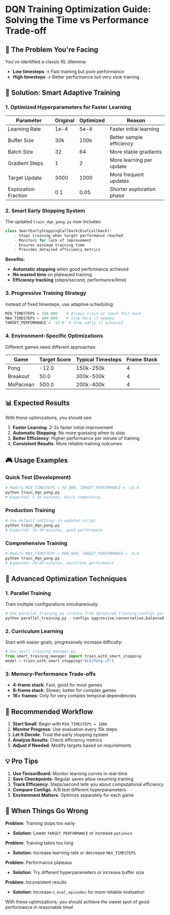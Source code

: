 # DQN Training Optimization Guide: Solving the Time vs Performance Trade-off

## 🎯 The Problem You're Facing

You've identified a classic RL dilemma:
- **Low timesteps** → Fast training but poor performance
- **High timesteps** → Better performance but very slow training

## 🚀 Solution: Smart Adaptive Training

### 1. **Optimized Hyperparameters for Faster Learning**

| Parameter | Original | Optimized | Reason |
|-----------|----------|-----------|---------|
| Learning Rate | 1e-4 | 5e-4 | Faster initial learning |
| Buffer Size | 30k | 100k | Better sample efficiency |
| Batch Size | 32 | 64 | More stable gradients |
| Gradient Steps | 1 | 2 | More learning per update |
| Target Update | 3000 | 1000 | More frequent updates |
| Exploration Fraction | 0.1 | 0.05 | Shorter exploration phase |

### 2. **Smart Early Stopping System**

The updated `train_dqn_pong.py` now includes:

```python
class SmartEarlyStoppingCallback(EvalCallback):
    - Stops training when target performance reached
    - Monitors for lack of improvement
    - Ensures minimum training time
    - Provides detailed efficiency metrics
```

**Benefits:**
- **Automatic stopping** when good performance achieved
- **No wasted time** on plateaued training
- **Efficiency tracking** (steps/second, performance/time)

### 3. **Progressive Training Strategy**

Instead of fixed timesteps, use adaptive scheduling:

```python
MIN_TIMESTEPS = 100_000    # Always train at least this much
MAX_TIMESTEPS = 400_000    # Stop here if needed
TARGET_PERFORMANCE = -12.0  # Stop early if achieved
```

### 4. **Environment-Specific Optimizations**

Different games need different approaches:

| Game | Target Score | Typical Timesteps | Frame Stack |
|------|--------------|-------------------|-------------|
| Pong | -12.0 | 150k-250k | 4 |
| Breakout | 50.0 | 300k-500k | 4 |
| MsPacman | 500.0 | 200k-400k | 4 |

## 📊 Expected Results

With these optimizations, you should see:

1. **Faster Learning**: 2-3x faster initial improvement
2. **Automatic Stopping**: No more guessing when to stop
3. **Better Efficiency**: Higher performance per minute of training
4. **Consistent Results**: More reliable training outcomes

## 🎮 Usage Examples

### Quick Test (Development)
```bash
# Modify MIN_TIMESTEPS = 50_000, TARGET_PERFORMANCE = -15.0
python train_dqn_pong.py
# Expected: 5-10 minutes, basic competency
```

### Production Training
```bash
# Use default settings in updated script
python train_dqn_pong.py
# Expected: 10-30 minutes, good performance
```

### Comprehensive Training
```bash
# Modify MAX_TIMESTEPS = 800_000, TARGET_PERFORMANCE = -8.0
python train_dqn_pong.py
# Expected: 20-60 minutes, excellent performance
```

## 🔧 Advanced Optimization Techniques

### 1. **Parallel Training**
Train multiple configurations simultaneously:
```python
# Use parallel_training.py (create from optimized_training_configs.py)
python parallel_training.py --configs aggressive,conservative,balanced
```

### 2. **Curriculum Learning**
Start with easier goals, progressively increase difficulty:
```python
# Use smart_training_manager.py
from smart_training_manager import train_with_smart_stopping
model = train_with_smart_stopping("ALE/Pong-v5")
```

### 3. **Memory-Performance Trade-offs**
- **4-frame stack**: Fast, good for most games
- **8-frame stack**: Slower, better for complex games
- **16+ frames**: Only for very complex temporal dependencies

## 🎯 Recommended Workflow

1. **Start Small**: Begin with `MIN_TIMESTEPS = 100k`
2. **Monitor Progress**: Use evaluation every 15k steps
3. **Let It Decide**: Trust the early stopping system
4. **Analyze Results**: Check efficiency metrics
5. **Adjust if Needed**: Modify targets based on requirements

## 💡 Pro Tips

1. **Use TensorBoard**: Monitor learning curves in real-time
2. **Save Checkpoints**: Regular saves allow resuming training
3. **Track Efficiency**: Steps/second tells you about computational efficiency
4. **Compare Configs**: A/B test different hyperparameters
5. **Environment Matters**: Optimize separately for each game

## 🚨 When Things Go Wrong

**Problem**: Training stops too early
- **Solution**: Lower `TARGET_PERFORMANCE` or increase `patience`

**Problem**: Training takes too long
- **Solution**: Increase learning rate or decrease `MAX_TIMESTEPS`

**Problem**: Performance plateaus
- **Solution**: Try different hyperparameters or increase buffer size

**Problem**: Inconsistent results
- **Solution**: Increase `n_eval_episodes` for more reliable evaluation

With these optimizations, you should achieve the sweet spot of good performance in reasonable time!
